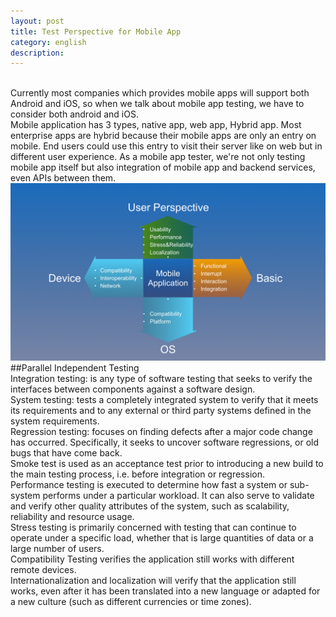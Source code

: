 ```yaml
---
layout: post
title: Test Perspective for Mobile App
category: english
description: 
---
```


<br/>Currently most companies which provides mobile apps will support both Android and iOS, so when we talk about mobile app testing, we have to consider both android and iOS.
<br/>Mobile application has 3 types, native app, web app, Hybrid app. Most enterprise apps are hybrid because their mobile apps are only an entry on mobile. End users could use this entry to visit their server like on web but in different user experience. As a mobile app tester, we're not only testing mobile app itself but also integration of mobile app and backend services, even APIs between them.
<br/>
![ssh key success](/images/english/MobileAppTesting005.jpg)
##Parallel Independent Testing
<br/>Integration testing: is any type of software testing that seeks to verify the interfaces between components against a software design. 
<br/>System testing: tests a completely integrated system to verify that it meets its requirements and to any external or third party systems defined in the system requirements.
<br/>Regression testing: focuses on finding defects after a major code change has occurred. Specifically, it seeks to uncover software regressions, or old bugs that have come back.
<br/>Smoke test is used as an acceptance test prior to introducing a new build to the main testing process, i.e. before integration or regression.
<br/>Performance testing is executed to determine how fast a system or sub-system performs under a particular workload. It can also serve to validate and verify other quality attributes of the system, such as scalability, reliability and resource usage.
<br/>Stress testing is primarily concerned with testing that can continue to operate under a specific load, whether that is large quantities of data or a large number of users. 
<br/>Compatibility Testing verifies the application still works with different remote devices.
<br/>Internationalization and localization will verify that the application still works, even after it has been translated into a new language or adapted for a new culture (such as different currencies or time zones).


[Angelia]:    http://angeliaw.github.com  "Angelia"
